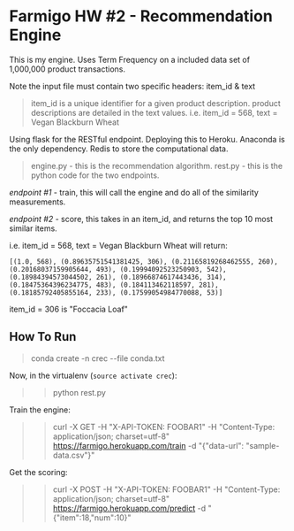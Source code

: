 # Farmigo HW #2 -  Recommendation Engine

This is my engine. Uses Term Frequency on a included data set of 1,000,000 product transactions.

Note the input file must contain two specific headers: item_id & text

>item_id is a unique identifier for a given product description. product descriptions are detailed in the text values.
i.e. item_id = 568, text = Vegan Blackburn Wheat

Using flask for the RESTful endpoint. Deploying this to Heroku. Anaconda is the only dependency. Redis to store the computational data.

>engine.py - this is the recommendation algorithm.
>rest.py - this is the python code for the two endpoints.

*endpoint #1* - train, this will call the engine and do all of the similarity measurements.

*endpoint #2* - score, this takes in an item_id, and returns the top 10 most similar items.

i.e. item_id = 568, text = Vegan Blackburn Wheat will return:

`
[(1.0, 568),
 (0.89635751541381425, 306),
 (0.21165819268462555, 260),
 (0.20168037159905644, 493),
 (0.19994092523250903, 542),
 (0.18984394573044502, 261),
 (0.18966874617443436, 314),
 (0.18475364396234775, 483),
 (0.184113462118597, 281),
 (0.18185792405855164, 233),
 (0.17599054984770088, 53)]
`

item_id = 306 is "Foccacia Loaf"

## How To Run

>conda create -n crec --file conda.txt

Now, in the virtualenv (``source activate crec``):

>> python rest.py

Train the engine:

>> curl -X GET -H "X-API-TOKEN: FOOBAR1" -H "Content-Type: application/json; charset=utf-8" https://farmigo.herokuapp.com/train -d "{\"data-url\": \"sample-data.csv\"}"

Get the scoring:

>> curl -X POST -H "X-API-TOKEN: FOOBAR1" -H "Content-Type: application/json; charset=utf-8" https://farmigo.herokuapp.com/predict -d "{\"item\":18,\"num\":10}"
